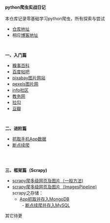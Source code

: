 **python爬虫实战日记**</br>
</br>
本仓库记录零基础学习python爬虫，所有探索与尝试</br>
- [仓库地址](https://github.com/LUCY78765580/Python-web-scraping)</br>
- 相应[博客地址](https://zhuanlan.zhihu.com/Waking-up)</br>
</br>

**一、入门篇**</br>
- [糗事百科](https://github.com/LUCY78765580/Python-web-scraping/blob/master/QSBK.py)</br>
- [百度帖吧](https://github.com/LUCY78765580/Python-web-scraping/blob/master/tieba.py)</br>
- [pixabay图片网站](https://github.com/LUCY78765580/Python-web-scraping/blob/master/pixabay.py)</br>
- [pexels图片网](https://github.com/LUCY78765580/Python-web-scraping/blob/master/pexels.py)</br>
- [info社区](https://github.com/LUCY78765580/Python-web-scraping/blob/master/BoLiBei.py)</br>
- [教务网](https://github.com/LUCY78765580/Python-web-scraping/blob/master/JWCJ.py)</br>
- [拉勾](https://github.com/LUCY78765580/Python-web-scraping/tree/master/LaGou)</br>
- [豆瓣](https://github.com/LUCY78765580/Python-web-scraping/tree/master/DouBan)</br>
</br>

**二、进阶篇**</br>
- [抓取手机App数据](https://github.com/LUCY78765580/Python-web-scraping/tree/master/TouTiao)</br>
- [断点续爬](https://github.com/LUCY78765580/Python-web-scraping/tree/master/ZhiHu1)
</br>
</br>

**三、框架篇（Scrapy)**</br>
- [scrapy爬多级网页及图片（一般方法)](https://github.com/LUCY78765580/Python-web-scraping/tree/master/XiaoHua)</br>
- [scrapy爬多级网页及图片（ImagesPipeline)](https://github.com/LUCY78765580/Python-web-scraping/tree/master/XiaoHua2)</br>
scrapy之存储：</br>
    - [App抓取并存入MongoDB](https://github.com/LUCY78765580/Python-web-scraping/tree/master/TouTiao)</br>
    - [断点续爬并存入MySQL](https://github.com/LUCY78765580/Python-web-scraping/tree/master/ZhiHu1)</br>

其它待更

